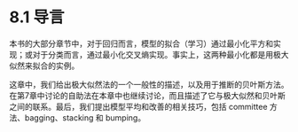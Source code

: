 # 8.1 导言

本书的大部分章节中，对于回归而言，模型的拟合（学习）通过最小化平方和实现；或对于分类而言，通过最小化交叉熵实现。事实上，这两种最小化都是用极大似然来拟合的实例。

这章中，我们给出极大似然法的一个一般性的描述，以及用于推断的贝叶斯方法。在第7章中讨论的自助法在本章中也继续讨论，而且描述了它与极大似然和贝叶斯之间的联系。最后，我们提出模型平均和改善的相关技巧，包括 committee 方法、bagging、stacking 和 bumping。
